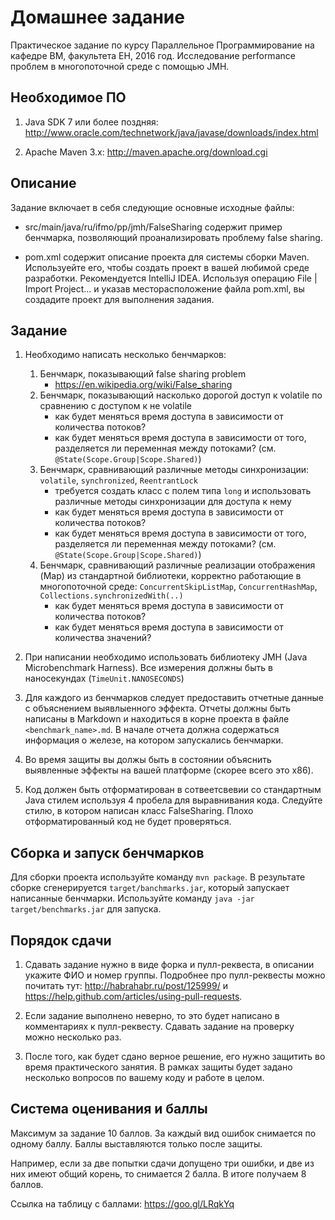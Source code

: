 Домашнее задание
================
Практическое задание по курсу Параллельное Программирование на кафедре ВМ, факультета ЕН, 2016 год.
Исследование performance проблем в многопоточной среде с помощью JMH.

Необходимое ПО
--------------
1. Java SDK 7 или более поздняя:
   http://www.oracle.com/technetwork/java/javase/downloads/index.html

2. Apache Maven 3.x:
   http://maven.apache.org/download.cgi

Описание
--------
Задание включает в себя следующие основные исходные файлы:

* src/main/java/ru/ifmo/pp/jmh/FalseSharing содержит пример бенчмарка, позволяющий проанализировать проблему
  false sharing.

* pom.xml содержит описание проекта для системы сборки Maven. Используейте его, чтобы создать проект в вашей
  любимой среде разработки. Рекомендуется IntelliJ IDEA. Используя операцию File | Import Project... и указав
  месторасположение файла pom.xml, вы создадите проект для выполнения задания.

Задание
-------
1. Необходимо написать несколько бенчмарков:
    1. Бенчмарк, показывающий false sharing problem 
        * https://en.wikipedia.org/wiki/False_sharing
    2. Бенчмарк, показывающий насколько дорогой доступ к volatile по сравнению с доступом к не volatile
        * как будет меняться время доступа в зависимости от количества потоков?
        * как будет меняться время доступа в зависимости от того, разделяется ли переменная между потоками? 
          (см. `@State(Scope.Group|Scope.Shared)`)
    3. Бенчмарк, сравнивающий различные методы синхронизации: `volatile`, `synchronized`, `ReentrantLock`
        * требуется создать класс с полем типа `long` и использовать различные методы синхронизации для доступа к нему
        * как будет меняться время доступа в зависимости от количества потоков?
        * как будет меняться время доступа в зависимости от того, разделяется ли переменная между потоками? 
          (см. `@State(Scope.Group|Scope.Shared)`)
    4. Бенчмарк, сравнивающий различные реализации отображения (Map) из стандартной библиотеки, 
       корректно работающие в многопоточной среде: 
       `ConcurrentSkipListMap`, `ConcurrentHashMap`, `Collections.synchronizedWith(..)`
       * как будет меняться время доступа в зависимости от количества потоков?
       * как будет меняться время доступа в зависимости от количества значений?

2. При написании необходимо использовать библиотеку JMH (Java Microbenchmark Harness). 
   Все измерения должны быть в наносекундах (`TimeUnit.NANOSECONDS`)

3. Для каждого из бенчмарков следует предоставить отчетные данные с объяснением выявлыенного эффекта.
   Отчеты должны быть написаны в Markdown и находиться в корне проекта в файле `<benchmark_name>.md`.
   В начале отчета должна содержаться информация о железе, на котором запускались бенчмарки.
   
4. Во время защиты вы должы быть в состоянии объяснить выявленные эффекты на вашей платформе (скорее всего это x86).

5. Код должен быть отформатирован в сотвеетсвевии со стандартным Java стилем используя 4 пробела для выравнивания
   кода. Следуйте стилю, в котором написан класс FalseSharing. Плохо отформатированный код не будет проверяться.

Сборка и запуск бенчмарков
------------------------
Для сборки проекта используйте команду `mvn package`. В результате сборке сгенерируется `target/banchmarks.jar`, 
который запускает написанные бенчмарки. Используйте команду `java -jar target/benchmarks.jar` для запуска.

Порядок сдачи
-------------
1. Сдавать задание нужно в виде форка и пулл-реквеста,
   в описании укажите ФИО и номер группы.
   Подробнее про пулл-реквесты можно почитать тут:
   http://habrahabr.ru/post/125999/ и https://help.github.com/articles/using-pull-requests.

2. Если задание выполнено неверно, то это будет написано в комментариях к пулл-реквесту.
   Сдавать задание на проверку можно несколько раз.

3. После того, как будет сдано верное решение, его нужно защитить во время практического занятия.
   В рамках защиты будет задано несколько вопросов по вашему коду и работе в целом.

Система оценивания и баллы
--------------------------
Максимум за задание 10 баллов.
За каждый вид ошибок снимается по одному баллу. Баллы выставляются только после защиты.

Например, если за две попытки сдачи допущено три ошибки, и две из них имеют общий корень, то снимается 2 балла. В итоге получаем 8 баллов.

Ссылка на таблицу с баллами: https://goo.gl/LRqkYq
